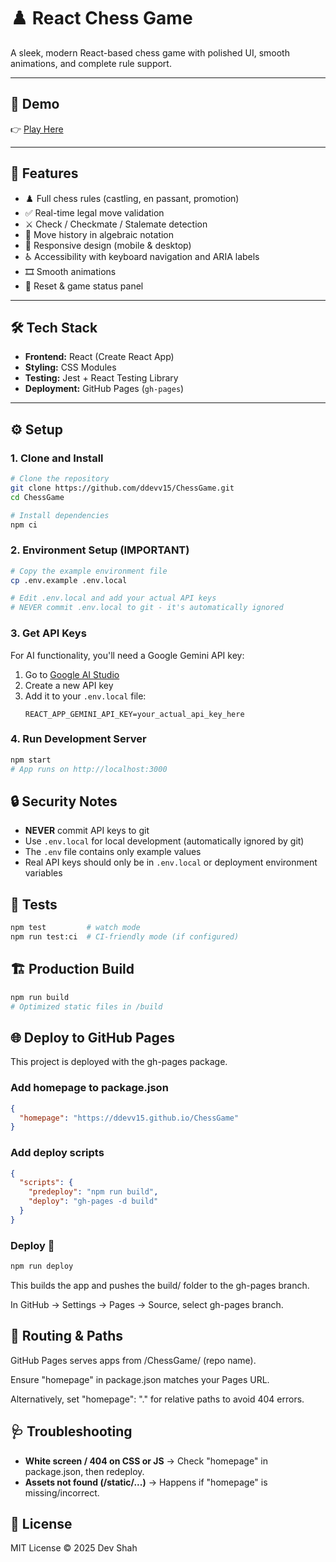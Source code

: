 # ♟️ React Chess Game

A sleek, modern React-based chess game with polished UI, smooth animations, and complete rule support.

---

## 🚀 Demo

👉 [Play Here](https://ddevv15.github.io/ChessGame)

---

## 🎯 Features

- ♟️ Full chess rules (castling, en passant, promotion)
- ✅ Real-time legal move validation
- ⚔️ Check / Checkmate / Stalemate detection
- 📜 Move history in algebraic notation
- 📱 Responsive design (mobile & desktop)
- ♿ Accessibility with keyboard navigation and ARIA labels
- 🎞️ Smooth animations
- 🔄 Reset & game status panel

---

## 🛠️ Tech Stack

- **Frontend:** React (Create React App)
- **Styling:** CSS Modules
- **Testing:** Jest + React Testing Library
- **Deployment:** GitHub Pages (`gh-pages`)

---

## ⚙️ Setup

### 1. Clone and Install

```bash
# Clone the repository
git clone https://github.com/ddevv15/ChessGame.git
cd ChessGame

# Install dependencies
npm ci
```

### 2. Environment Setup (IMPORTANT)

```bash
# Copy the example environment file
cp .env.example .env.local

# Edit .env.local and add your actual API keys
# NEVER commit .env.local to git - it's automatically ignored
```

### 3. Get API Keys

For AI functionality, you'll need a Google Gemini API key:

1. Go to [Google AI Studio](https://makersuite.google.com/app/apikey)
2. Create a new API key
3. Add it to your `.env.local` file:
   ```
   REACT_APP_GEMINI_API_KEY=your_actual_api_key_here
   ```

### 4. Run Development Server

```bash
npm start
# App runs on http://localhost:3000
```

## 🔒 Security Notes

- **NEVER** commit API keys to git
- Use `.env.local` for local development (automatically ignored by git)
- The `.env` file contains only example values
- Real API keys should only be in `.env.local` or deployment environment variables

## 🧪 Tests

```bash
npm test         # watch mode
npm run test:ci  # CI-friendly mode (if configured)
```

## 🏗️ Production Build

```bash
npm run build
# Optimized static files in /build
```

## 🌐 Deploy to GitHub Pages

This project is deployed with the gh-pages package.

### Add homepage to package.json

```json
{
  "homepage": "https://ddevv15.github.io/ChessGame"
}
```

### Add deploy scripts

```json
{
  "scripts": {
    "predeploy": "npm run build",
    "deploy": "gh-pages -d build"
  }
}
```

### Deploy 🚀

```bash
npm run deploy
```

This builds the app and pushes the build/ folder to the gh-pages branch.

In GitHub → Settings → Pages → Source, select gh-pages branch.

## 🧩 Routing & Paths

GitHub Pages serves apps from /ChessGame/ (repo name).

Ensure "homepage" in package.json matches your Pages URL.

Alternatively, set "homepage": "." for relative paths to avoid 404 errors.

## 🩺 Troubleshooting

- **White screen / 404 on CSS or JS** → Check "homepage" in package.json, then redeploy.
- **Assets not found (/static/...)** → Happens if "homepage" is missing/incorrect.

## 📜 License

MIT License © 2025 Dev Shah
